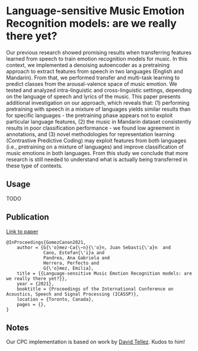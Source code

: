 # Language-sensitive Music Emotion Recognition models: are we really there yet?

Our previous research showed promising results when transferring features learned from speech to train emotion recognition models for music. 
In this context, we implemented a denoising autoencoder as a pretraining approach to extract features from speech in two languages (English and Mandarin). 
From that, we performed transfer and multi-task learning to predict classes from the arousal-valence space of music emotion. 
We tested and analyzed intra-linguistic and cross-linguistic settings, depending on the language of speech and lyrics of the music. 
This paper presents additional investigation on our approach, which reveals that: (1) performing pretraining with speech in a mixture of languages yields similar results than for specific languages - the pretraining phase appears not to exploit particular language features, (2) the music in Mandarin dataset consistently results in poor classification performance - we found low agreement in annotations, and (3) novel methodologies for representation learning (Contrastive Predictive Coding) may exploit features from both languages (i.e., pretraining on a mixture of languages) and improve classification of music emotions in both languages.
From this study we conclude that more research is still needed to understand what is actually being transferred in these type of contexts. 

## Usage
TODO

## Publication
[Link to paper](https://github.com/juansgomez87/lang-sens-mer/tree/master/ICASSP2021_JSGC.pdf)

```
@InProceedings{GomezCanon2021,
    author = {G{\'o}mez-Ca{\~n}{\'o}n, Juan Sebasti{\'a}n  and
              Cano, Estefan{\'i}a and 
              Pandrea, Ana Gabriela and 
              Herrera, Perfecto and 
              G{\'o}mez, Emilia},
    title = {{Language-sensitive Music Emotion Recognition models: are we really there yet?}},
    year = {2021},
    booktitle = {Proceedings of the International Conference on Acoustics, Speech and Signal Processing (ICASSP)},
    location = {Toronto, Canada},
    pages = {},
}
```

## Notes
Our CPC implementation is based on work by [David Tellez](https://github.com/davidtellez/contrastive-predictive-coding). Kudos to him!

